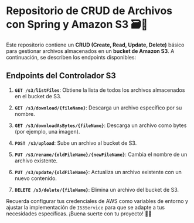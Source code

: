 # Repositorio de CRUD de Archivos con Spring y Amazon S3 🗃️🚀

Este repositorio contiene un **CRUD (Create, Read, Update, Delete)** básico para gestionar archivos almacenados en un **bucket de Amazon S3**. A continuación, se describen los endpoints disponibles:

## Endpoints del Controlador S3

1. **`GET /s3/listFiles`**: Obtiene la lista de todos los archivos almacenados en el bucket de S3.

2. **`GET /s3/download/{fileName}`**: Descarga un archivo específico por su nombre.

3. **`GET /s3/downloadAsBytes/{fileName}`**: Descarga un archivo como bytes (por ejemplo, una imagen).

4. **`POST /s3/upload`**: Sube un archivo al bucket de S3.

5. **`PUT /s3/rename/{oldFileName}/{newFileName}`**: Cambia el nombre de un archivo existente.

6. **`PUT /s3/update/{oldFileName}`**: Actualiza un archivo existente con un nuevo contenido.

7. **`DELETE /s3/delete/{fileName}`**: Elimina un archivo del bucket de S3.

Recuerda configurar tus credenciales de AWS como variables de entorno y ajustar la implementación de `IS3Service` para que se adapte a tus necesidades específicas. ¡Buena suerte con tu proyecto! 🙌🏼
